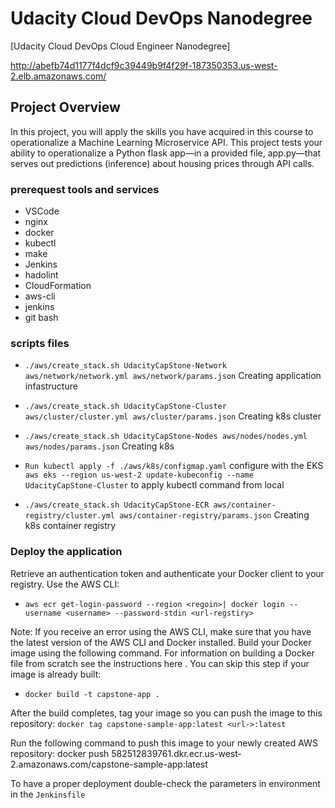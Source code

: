 # Udacity Cloud DevOps Nanodegree
[Udacity Cloud DevOps Cloud Engineer Nanodegree]

http://abefb74d1177f4dcf9c39449b9f4f29f-187350353.us-west-2.elb.amazonaws.com/

## Project Overview
In this project, you will apply the skills you have acquired in this course to operationalize a Machine Learning Microservice API. This project tests your ability to operationalize a Python flask app—in a provided file, app.py—that serves out predictions (inference) about housing prices through API calls.

### prerequest tools and services
- VSCode
- nginx
- docker
- kubectl
- make
- Jenkins
- hadolint
- CloudFormation
- aws-cli
- jenkins
- git bash

### scripts files 
- `./aws/create_stack.sh UdacityCapStone-Network aws/network/network.yml aws/network/params.json` Creating application infastructure
- `./aws/create_stack.sh UdacityCapStone-Cluster aws/cluster/cluster.yml aws/cluster/params.json` Creating k8s cluster
- `./aws/create_stack.sh UdacityCapStone-Nodes aws/nodes/nodes.yml aws/nodes/params.json` Creating k8s 
- `Run kubectl apply -f ./aws/k8s/configmap.yaml` configure with the EKS 
    `aws eks --region us-west-2 update-kubeconfig --name UdacityCapStone-Cluster` to apply kubectl command from local    

- `./aws/create_stack.sh UdacityCapStone-ECR aws/container-registry/cluster.yml aws/container-registry/params.json` Creating k8s container registry

### Deploy the application
Retrieve an authentication token and authenticate your Docker client to your registry.
Use the AWS CLI:
- `aws ecr get-login-password --region <regoin>| docker login --username <username> --password-stdin <url-regstiry>`

Note: If you receive an error using the AWS CLI, make sure that you have the latest version of the AWS CLI and Docker installed.
Build your Docker image using the following command. For information on building a Docker file from scratch see the instructions here . You can skip this step if your image is already built:

- `docker build -t capstone-app .`

After the build completes, tag your image so you can push the image to this repository:
`docker tag capstone-sample-app:latest <url->:latest`

Run the following command to push this image to your newly created AWS repository:
docker push 582512839761.dkr.ecr.us-west-2.amazonaws.com/capstone-sample-app:latest

To have a proper deployment double-check the parameters in environment in the
`Jenkinsfile`


